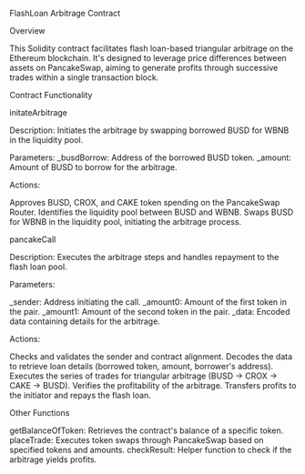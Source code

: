 FlashLoan Arbitrage Contract

Overview

This Solidity contract facilitates flash loan-based triangular arbitrage on the Ethereum blockchain. It's designed to leverage price differences between assets on PancakeSwap, aiming to generate profits through successive trades within a single transaction block.

Contract Functionality

initateArbitrage

Description: Initiates the arbitrage by swapping borrowed BUSD for WBNB in the liquidity pool.

Parameters:
_busdBorrow: Address of the borrowed BUSD token.
_amount: Amount of BUSD to borrow for the arbitrage.

Actions:

Approves BUSD, CROX, and CAKE token spending on the PancakeSwap Router.
Identifies the liquidity pool between BUSD and WBNB.
Swaps BUSD for WBNB in the liquidity pool, initiating the arbitrage process.

pancakeCall

Description: Executes the arbitrage steps and handles repayment to the flash loan pool.

Parameters:

_sender: Address initiating the call.
_amount0: Amount of the first token in the pair.
_amount1: Amount of the second token in the pair.
_data: Encoded data containing details for the arbitrage.

Actions:

Checks and validates the sender and contract alignment.
Decodes the data to retrieve loan details (borrowed token, amount, borrower's address).
Executes the series of trades for triangular arbitrage (BUSD → CROX → CAKE → BUSD).
Verifies the profitability of the arbitrage.
Transfers profits to the initiator and repays the flash loan.

Other Functions

getBalanceOfToken: Retrieves the contract's balance of a specific token.
placeTrade: Executes token swaps through PancakeSwap based on specified tokens and amounts.
checkResult: Helper function to check if the arbitrage yields profits.